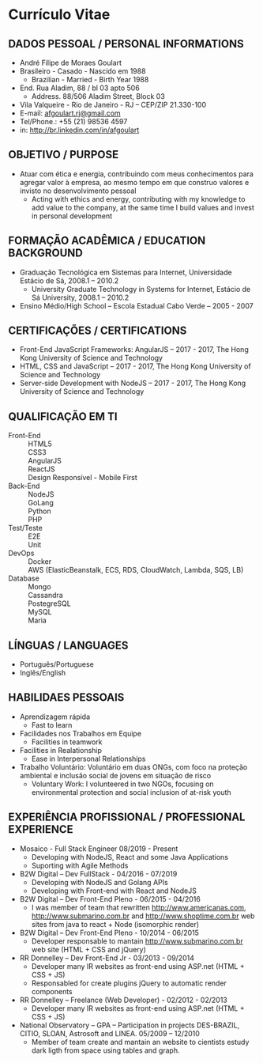 # Currículo Vitae

## DADOS PESSOAL / PERSONAL INFORMATIONS

*   André Filipe de Moraes Goulart
*   Brasileiro - Casado - Nascido em 1988
    *   Brazilian - Married - Birth Year 1988
*   End. Rua Aladim, 88 / bl 03 apto 506
    *   Address. 88/506 Aladim Street, Block 03
*   Vila Valqueire - Rio de Janeiro - RJ – CEP/ZIP 21.330-100
*   E-mail: afgoulart.rj@gmail.com
*   Tel/Phone.: +55 (21) 98536 4597
*   in: http://br.linkedin.com/in/afgoulart

## OBJETIVO / PURPOSE

*   Atuar com ética e energia, contribuindo com meus conhecimentos para agregar valor à empresa, ao mesmo tempo em que construo valores e invisto no desenvolvimento pessoal
    *   Acting with ethics and energy, contributing with my knowledge to add value to the company, at the same time I build values and invest in personal development

## FORMAÇÃO ACADÊMICA / EDUCATION BACKGROUND

*   Graduação Tecnológica em Sistemas para Internet, Universidade Estácio de Sá, 2008.1 – 2010.2
    *   University Graduate Technology in Systems for Internet, Estácio de Sá University, 2008.1 – 2010.2
*   Ensino Médio/High School – Escola Estadual Cabo Verde – 2005 - 2007

## CERTIFICAÇÕES / CERTIFICATIONS

*   Front-End JavaScript Frameworks: AngularJS – 2017 - 2017, The Hong Kong University of Science and Technology
*   HTML, CSS and JavaScript – 2017 - 2017, The Hong Kong University of Science and Technology
*   Server-side Development with NodeJS – 2017 - 2017, The Hong Kong University of Science and Technology

## QUALIFICAÇÃO EM TI

<dl>
    <dt>Front-End</dt>
        <dd>HTML5</dd>
        <dd>CSS3</dd>
        <dd>AngularJS</dd>
        <dd>ReactJS</dd>
        <dd>Design Responsível - Mobile First</dd>
    <dt>Back-End</dt>
        <dd>NodeJS</dd>
        <dd>GoLang</dd>
        <dd>Python</dd>
        <dd>PHP</dd>
        <dt>Test/Teste</dt>
        <dd>E2E</dd>
        <dd>Unit</dd>
    <dt>DevOps</dt>
        <dd>Docker</dd>
        <dd>AWS (ElasticBeanstalk, ECS, RDS, CloudWatch, Lambda, SQS, LB)</dd>
    <dt>Database</dt>
        <dd>Mongo</dd>
        <dd>Cassandra</dd>
        <dd>PostegreSQL</dd>
        <dd>MySQL</dd>
        <dd>Maria</dd>
</dl>

## LÍNGUAS / LANGUAGES

*   Português/Portuguese
*   Inglês/English

## HABILIDAES PESSOAIS

*   Aprendizagem rápida
    *   Fast to learn
*   Facilidades nos Trabalhos em Equipe
    *   Facilities in teamwork
*   Facilities in Realationship
    *   Ease in Interpersonal Relationships
*   Trabalho Voluntário: Voluntário em duas ONGs, com foco na proteção ambiental e inclusão social de jovens em situação de risco
    *   Voluntary Work: I volunteered in two NGOs, focusing on environmental protection and social inclusion of at-risk youth

## EXPERIÊNCIA PROFISSIONAL / PROFESSIONAL EXPERIENCE
*   Mosaico - Full Stack Engineer 08/2019 - Present
    * Developing with NodeJS, React and some Java Applications
    * Suporting with Agile Methods
*   B2W Digital – Dev FullStack - 04/2016 - 07/2019
    * Developing with NodeJS and Golang APIs
    * Developing with Front-end with React and NodeJS
*   B2W Digital – Dev Front-End Pleno - 06/2015 - 04/2016
    * I was member of team that rewritten http://www.americanas.com, http://www.submarino.com.br and http://www.shoptime.com.br web sites from java to react + Node (isomorphic render)
*   B2W Digital – Dev Front-End Pleno - 10/2014 - 06/2015
    * Developer responsable to mantain http://www.submarino.com.br web site (HTML + CSS and jQuery)
*   RR Donnelley – Dev Front-End Jr - 03/2013 - 09/2014
    * Developer many IR websites as front-end using ASP.net (HTML + CSS + JS)
    * Responsabled for create plugins jQuery to automatic render components 
*   RR Donnelley – Freelance (Web Developer) - 02/2012 - 02/2013
    * Developer many IR websites as front-end using ASP.net (HTML + CSS + JS)
*   National Observatory – GPA – Participation in projects DES-BRAZIL, CITIO, SLOAN, Astrosoft and LINEA. 05/2009 – 12/2010
    * Member of team create and mantain an website to cientists estudy dark ligth from space using tables and graph.
